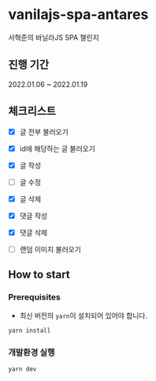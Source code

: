 # vanilajs-spa-antares

서혁준의 바닐라JS SPA 챌린지

## 진행 기간

2022.01.06 ~ 2022.01.19

## 체크리스트

- [x] 글 전부 불러오기

- [x] id에 해당하는 글 불러오기

- [x] 글 작성

- [ ] 글 수정

- [x] 글 삭제

- [x] 댓글 작성

- [x] 댓글 삭제

- [ ] 랜덤 이미지 불러오기

## How to start

### Prerequisites

- 최신 버전의 `yarn`이 설치되어 있어야 합니다.

```bash
yarn install
```

### 개발환경 실행

```bash
yarn dev
```
